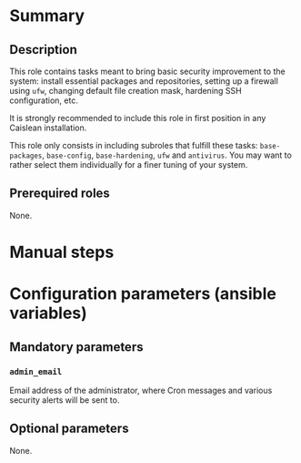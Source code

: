 # Summary

## Description

This role contains tasks meant to bring basic security improvement to the
system: install essential packages and repositories, setting up a firewall using
`ufw`, changing default file creation mask, hardening SSH configuration, etc.

It is strongly recommended to include this role in first position in any
Caislean installation.

This role only consists in including subroles that fulfill these tasks:
`base-packages`, `base-config`, `base-hardening`, `ufw` and `antivirus`. You may
want to rather select them individually for a finer tuning of your system.

## Prerequired roles

None.

# Manual steps

# Configuration parameters (ansible variables)

## Mandatory parameters

### `admin_email`

Email address of the administrator, where Cron messages and various security
alerts will be sent to.

## Optional parameters

None.
